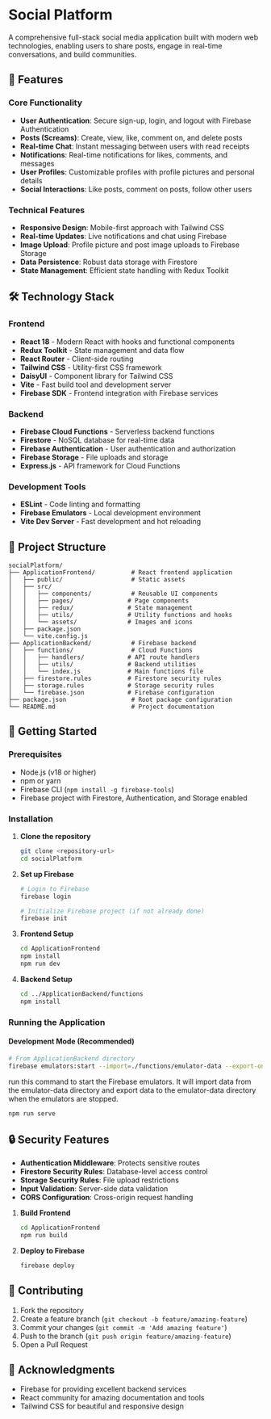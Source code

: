 # Social Platform

A comprehensive full-stack social media application built with modern web technologies, enabling users to share posts, engage in real-time conversations, and build communities.

## 🚀 Features

### Core Functionality

- **User Authentication**: Secure sign-up, login, and logout with Firebase Authentication
- **Posts (Screams)**: Create, view, like, comment on, and delete posts
- **Real-time Chat**: Instant messaging between users with read receipts
- **Notifications**: Real-time notifications for likes, comments, and messages
- **User Profiles**: Customizable profiles with profile pictures and personal details
- **Social Interactions**: Like posts, comment on posts, follow other users

### Technical Features

- **Responsive Design**: Mobile-first approach with Tailwind CSS
- **Real-time Updates**: Live notifications and chat using Firebase
- **Image Upload**: Profile picture and post image uploads to Firebase Storage
- **Data Persistence**: Robust data storage with Firestore
- **State Management**: Efficient state handling with Redux Toolkit

## 🛠️ Technology Stack

### Frontend

- **React 18** - Modern React with hooks and functional components
- **Redux Toolkit** - State management and data flow
- **React Router** - Client-side routing
- **Tailwind CSS** - Utility-first CSS framework
- **DaisyUI** - Component library for Tailwind CSS
- **Vite** - Fast build tool and development server
- **Firebase SDK** - Frontend integration with Firebase services

### Backend

- **Firebase Cloud Functions** - Serverless backend functions
- **Firestore** - NoSQL database for real-time data
- **Firebase Authentication** - User authentication and authorization
- **Firebase Storage** - File uploads and storage
- **Express.js** - API framework for Cloud Functions

### Development Tools

- **ESLint** - Code linting and formatting
- **Firebase Emulators** - Local development environment
- **Vite Dev Server** - Fast development and hot reloading

## 📁 Project Structure

```
socialPlatform/
├── ApplicationFrontend/          # React frontend application
│   ├── public/                   # Static assets
│   ├── src/
│   │   ├── components/           # Reusable UI components
│   │   ├── pages/               # Page components
│   │   ├── redux/               # State management
│   │   ├── utils/               # Utility functions and hooks
│   │   └── assets/              # Images and icons
│   ├── package.json
│   └── vite.config.js
├── ApplicationBackend/           # Firebase backend
│   ├── functions/                # Cloud Functions
│   │   ├── handlers/            # API route handlers
│   │   ├── utils/               # Backend utilities
│   │   └── index.js             # Main functions file
│   ├── firestore.rules          # Firestore security rules
│   ├── storage.rules            # Storage security rules
│   └── firebase.json            # Firebase configuration
├── package.json                  # Root package configuration
└── README.md                     # Project documentation
```

## 🚀 Getting Started

### Prerequisites

- Node.js (v18 or higher)
- npm or yarn
- Firebase CLI (`npm install -g firebase-tools`)
- Firebase project with Firestore, Authentication, and Storage enabled

### Installation

1. **Clone the repository**

   ```bash
   git clone <repository-url>
   cd socialPlatform
   ```

2. **Set up Firebase**

   ```bash
   # Login to Firebase
   firebase login

   # Initialize Firebase project (if not already done)
   firebase init
   ```

3. **Frontend Setup**

   ```bash
   cd ApplicationFrontend
   npm install
   npm run dev
   ```

4. **Backend Setup**
   ```bash
   cd ../ApplicationBackend/functions
   npm install
   ```

### Running the Application

#### Development Mode (Recommended)

```bash
# From ApplicationBackend directory
firebase emulators:start --import=./functions/emulator-data --export-on-exit=./functions/emulator-data
```

run this command to start the Firebase emulators. It will import data from the emulator-data directory and export data to the emulator-data directory when the emulators are stopped.

```bash
npm run serve
```

## 🔒 Security Features

- **Authentication Middleware**: Protects sensitive routes
- **Firestore Security Rules**: Database-level access control
- **Storage Security Rules**: File upload restrictions
- **Input Validation**: Server-side data validation
- **CORS Configuration**: Cross-origin request handling

1. **Build Frontend**

   ```bash
   cd ApplicationFrontend
   npm run build
   ```

2. **Deploy to Firebase**
   ```bash
   firebase deploy
   ```

## 🤝 Contributing

1. Fork the repository
2. Create a feature branch (`git checkout -b feature/amazing-feature`)
3. Commit your changes (`git commit -m 'Add amazing feature'`)
4. Push to the branch (`git push origin feature/amazing-feature`)
5. Open a Pull Request

## 🙏 Acknowledgments

- Firebase for providing excellent backend services
- React community for amazing documentation and tools
- Tailwind CSS for beautiful and responsive design
